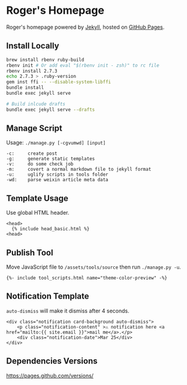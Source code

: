 # Roger's Homepage

Roger's homepage powered by [Jekyll](https://jekyllrb.com), hosted on [GitHub Pages](https://pages.github.com).

## Install Locally

```bash
brew install rbenv ruby-build
rbenv init # Or add eval "$(rbenv init - zsh)" to rc file
rbenv install 2.7.3
echo 2.7.3 > .ruby-version
gem inst ffi -- --disable-system-libffi
bundle install
bundle exec jekyll serve

# Build inlcude drafts
bundle exec jekyll serve --drafts
```

## Manage Script

Usage: `./manage.py [-cgvumwd] [input]`

```
-c:     create post
-g:     generate static templates
-v:     do some check job
-m:     covert a normal markdown file to jekyll format
-u:     uglify scripts in tools folder
-wd:    parse weixin article meta data
```

## Template Usage

Use global HTML header.

```
<head>
  {% include head_basic.html %}
<head>
```

## Publish Tool

Move JavaScript file to `/assets/tools/source` then run `./manage.py -u`.

```
{%- include tool_scripts.html name="theme-color-preview" -%}
```

## Notification Template

`auto-dismiss` will make it dismiss after 4 seconds.

```
<div class="notification card-background auto-dismiss">
    <p class="notification-content" >⚠️ notification here <a href="mailto:{{ site.email }}">mail me</a>.</p>
    <div class="notification-date">Mar 25</div>
</div>
```

## Dependencies Versions

https://pages.github.com/versions/
